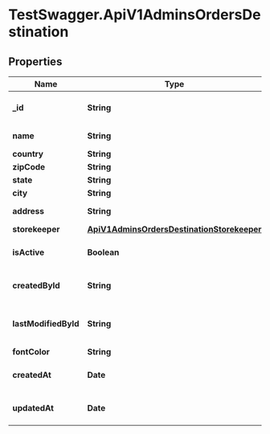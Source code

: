 # TestSwagger.ApiV1AdminsOrdersDestination

## Properties

Name | Type | Description | Notes
------------ | ------------- | ------------- | -------------
**_id** | **String** | GUID пользователя в БД. | [optional] 
**name** | **String** | Название склада. | [optional] 
**country** | **String** | Страна. | [optional] 
**zipCode** | **String** | Индекс. | [optional] 
**state** | **String** | Штат. | [optional] 
**city** | **String** | Город. | [optional] 
**address** | **String** | Адрес склада. | [optional] 
**storekeeper** | [**ApiV1AdminsOrdersDestinationStorekeeper**](ApiV1AdminsOrdersDestinationStorekeeper.md) |  | [optional] 
**isActive** | **Boolean** | Флаг активности склада. | [optional] 
**createdById** | **String** | GUID создателя склада. | [optional] 
**lastModifiedById** | **String** | GUID последнего изменившего склада. | [optional] 
**fontColor** | **String** | Цвет шрифта | [optional] 
**createdAt** | **Date** | Дата создания склада. | [optional] 
**updatedAt** | **Date** | Дата обновления склада. | [optional] 


